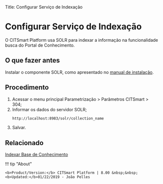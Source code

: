 Title: Configurar Serviço de Indexação

# Configurar Serviço de Indexação

O CITSmart Platform usa SOLR para indexar a informação na funcionalidade busca do Portal de Conhecimento.


## O que fazer antes

Instalar o componente SOLR, como apresentado no [manual de instalação][1].

## Procedimento

1. Acessar o menu principal Parametrização > Parâmetros CITSmart > 304;
2. Informar os dados do servidor SOLR;
    ```sh
    http://localhost:8983/solr/collection_name
    ```
3. Salvar.

## Relacionado

[Indexar Base de Conhecimento][2]

[1]:/pt-br/citsmart-esp-8/get-started/installation-and-upgrade/download-software.html#servidor-de-indexacao-apache-solr_1
[2]:/pt-br/citsmart-esp-8/platform-administration/data-indexing/management.html


!!! tip "About"

    <b>Product/Version:</b> CITSmart Platform | 8.00 &nbsp;&nbsp;
    <b>Updated:</b>01/22/2019 - João Pelles  
